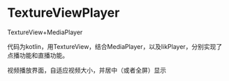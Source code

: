 # TextureViewPlayer
TextureView+MediaPlayer

代码为kotlin，用TextureView，结合MediaPlayer，以及IikPlayer，分别实现了点播功能和直播功能。

视频播放界面，自适应视频大小，并居中（或者全屏）显示
